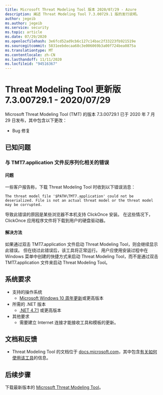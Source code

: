 ```yaml
---
title: Microsoft Threat Modeling Tool 版本 2020/07/29 - Azure
description: 阐述 Threat Modeling Tool 7.3.00729.1 版的发行说明。
author: jegeib
ms.author: jegeib
ms.service: security
ms.topic: article
ms.date: 07/29/2020
ms.openlocfilehash: 3e6fcd52ad9cb6c127c14bac2f33223fb921519e
ms.sourcegitcommit: 5831eebdecaa68c3e006069b3a00f724bea0875a
ms.translationtype: MT
ms.contentlocale: zh-CN
ms.lasthandoff: 11/11/2020
ms.locfileid: "94516367"
---
```

# <a name="threat-modeling-tool-update-release-73007291---07292020"></a>Threat Modeling Tool 更新版 7.3.00729.1 - 2020/07/29

Microsoft Threat Modeling Tool (TMT) 的版本 7.3.00729.1 已于 2020 年 7 月 29 日发布，其中包含以下更改：

- Bug 修复
 
## <a name="known-issues"></a>已知问题

### <a name="errors-related-to-tmt7application-file-deserialization"></a>与 TMT7.application 文件反序列化相关的错误

#### <a name="issue"></a>问题

一些客户报告称，下载 Threat Modeling Tool 时收到以下错误消息：

```
The threat model file '$PATH\TMT7.application' could not be deserialized. File is not an actual threat model or the threat model may be corrupted.
```

导致此错误的原因是某些浏览器不本机支持 ClickOnce 安装。 在这些情况下，ClickOnce 应用程序文件将下载到用户的硬盘驱动器。

#### <a name="workaround"></a>解决方法

如果通过双击 TMT7.application 文件启动 Threat Modeling Tool，则会继续显示此错误。 但在绕过此错误后，该工具将正常运行。 用户应使用安装过程中在 Windows 菜单中创建的快捷方式来启动 Threat Modeling Tool，而不是通过双击 TMT7.application 文件来启动 Threat Modeling Tool。

## <a name="system-requirements"></a>系统要求

- 支持的操作系统
  - [Microsoft Windows 10 周年更新](https://blogs.windows.com/windowsexperience/2016/08/02/how-to-get-the-windows-10-anniversary-update/#HTkoK5Zdv0g2F2Zq.97)或更高版本
- 所需的 .NET 版本
  - [.NET 4.7.1](https://go.microsoft.com/fwlink/?LinkId=863262) 或更高版本
- 其他要求
  - 需要建立 Internet 连接才能接收工具和模板的更新。

## <a name="documentation-and-feedback"></a>文档和反馈

- Threat Modeling Tool 的文档位于 [docs.microsoft.com](./threat-modeling-tool.md)，其中包含[有关如何使用该工具](./threat-modeling-tool-getting-started.md)的信息。

## <a name="next-steps"></a>后续步骤

下载最新版本的 [Microsoft Threat Modeling Tool](https://aka.ms/threatmodelingtool)。
